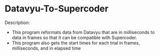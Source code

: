 # Datavyu-To-Supercoder

Description:

  - This program reformats data from Datavyu that are in milliseconds to data in frames so that it can be compatible with Supercoder. 
  - This program also gets the start times for each trial in frames, milliseconds, and in elapsed time
